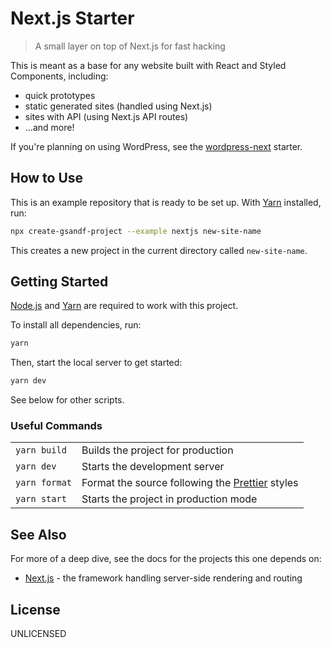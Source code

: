 # Next.js Starter

> A small layer on top of Next.js for fast hacking

This is meant as a base for any website built with React and Styled Components,
including:

- quick prototypes
- static generated sites (handled using Next.js)
- sites with API (using Next.js API routes)
- …and more!

If you're planning on using WordPress, see the [wordpress-next] starter.

## How to Use

This is an example repository that is ready to be set up. With [Yarn] installed,
run:

```bash
npx create-gsandf-project --example nextjs new-site-name
```

This creates a new project in the current directory called `new-site-name`.

## Getting Started

[Node.js] and [Yarn] are required to work with this project.

To install all dependencies, run:

```bash
yarn
```

Then, start the local server to get started:

```bash
yarn dev
```

See below for other scripts.

### Useful Commands

|               |                                                   |
| ------------- | ------------------------------------------------- |
| `yarn build`  | Builds the project for production                 |
| `yarn dev`    | Starts the development server                     |
| `yarn format` | Format the source following the [Prettier] styles |
| `yarn start`  | Starts the project in production mode             |

## See Also

For more of a deep dive, see the docs for the projects this one depends on:

- [Next.js] - the framework handling server-side rendering and routing

## License

UNLICENSED

[next.js]: https://nextjs.org/
[node.js]: https://nodejs.org/
[prettier]: https://prettier.io/
[wordpress-next]: https://github.com/gsandf/create-gsandf-project/tree/master/examples/wordpress-next
[yarn]: https://yarnpkg.com/en/docs/
